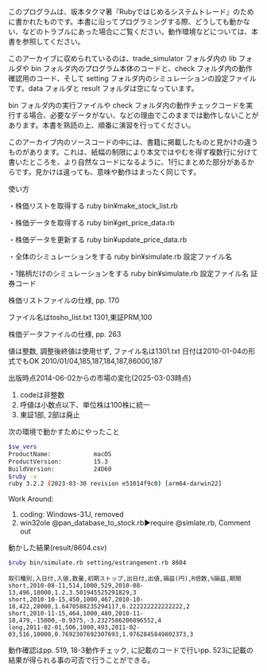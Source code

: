 このプログラムは、坂本タクマ著『Rubyではじめるシステムトレード』のために書かれたものです。本書に沿ってプログラミングする際、どうしても動かない、などのトラブルにあった場合にご覧ください。動作環境などについては、本書を参照してください。

このアーカイブに収められているのは、trade_simulator フォルダ内の lib フォルダや bin フォルダ内のプログラム本体のコードと、check フォルダ内の動作確認用のコード、そして setting フォルダ内のシミュレーションの設定ファイルです。data フォルダと result フォルダは空になっています。

bin フォルダ内の実行ファイルや check フォルダ内の動作チェックコードを実行する場合、必要なデータがない、などの理由でこのままでは動作しないことがあります。本書を熟読の上、順番に演習を行ってください。

このアーカイブ内のソースコードの中には、書籍に掲載したものと見かけの違うものがあります。これは、紙幅の制限により本文ではやむを得ず複数行に分けて書いたところを、より自然なコードになるように、1行にまとめた部分があるからです。見かけは違っても、意味や動作はまったく同じです。


使い方

・株価リストを取得する
ruby bin¥make_stock_list.rb

・株価データを取得する
ruby bin¥get_price_data.rb

・株価データを更新する
ruby bin¥update_price_data.rb

・全体のシミュレーションをする
ruby bin¥simulate.rb 設定ファイル名

・1銘柄だけのシミュレーションをする
ruby bin¥simulate.rb 設定ファイル名 証券コード


株価リストファイルの仕様, pp. 170

ファイル名はtosho_list.txt
1301,東証PRM,100

株価データファイルの仕様, pp. 263

値は整数, 調整後終値は使用せず, ファイル名は1301.txt
日付は2010-01-04の形式でもOK
2010/01/04,185,187,184,187,86000,187

出版時点2014-06-02からの市場の変化(2025-03-03時点)

1. codeは非整数
2. 呼値は小数点以下、単位株は100株に統一
3. 東証1部, 2部は廃止

次の環境で動かすためにやったこと
```bash
$sw_vers
ProductName:            macOS
ProductVersion:         15.3
BuildVersion:           24D60
$ruby -v
ruby 3.2.2 (2023-03-30 revision e51014f9c0) [arm64-darwin22]
```
Work Around:
1. coding: Windows-31J, removed
2. win32ole @pan_database_to_stock.rb▶️require @simlate.rb, Comment out

動かした結果(result/8604.csv)
```bash
$ruby bin/simulate.rb setting/estrangement.rb 8604
```

```csv
取引種別,入日付,入値,数量,初期ストップ,出日付,出値,損益(円),R倍数,%損益,期間
short,2010-08-11,514,1000,529,2010-08-13,496,18000,1.2,3.501945525291829,3
short,2010-10-15,450,1000,467,2010-10-18,422,28000,1.6470588235294117,6.222222222222222,2
short,2010-11-15,464,1000,480,2010-11-18,479,-15000,-0.9375,-3.2327586206896552,4
long,2011-02-01,506,1000,493,2011-02-03,516,10000,0.7692307692307693,1.9762845849802373,3
```

動作確認はpp. 519, 18-3動作チェック, に記載のコードで行いpp. 523に記載の結果が得られる事の可否で行うことができる。
